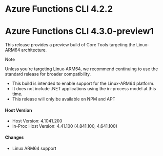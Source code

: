 # Azure Functions CLI 4.2.2
# Azure Functions CLI 4.3.0-preview1

This release provides a preview build of Core Tools targeting the Linux-ARM64 architecture.

> [!Note]
> Unless you're targeting Linux-ARM64, we recommend continuing to use the standard release for broader compatibility.

- This build is intended to enable support for the Linux-ARM64 platform.
- It does not include .NET applications using the in-process model at this time.
- This release will only be available on NPM and APT

#### Host Version

- Host Version: 4.1041.200
- In-Proc Host Version: 4.41.100 (4.841.100, 4.641.100)

#### Changes

- Linux ARM64 support
